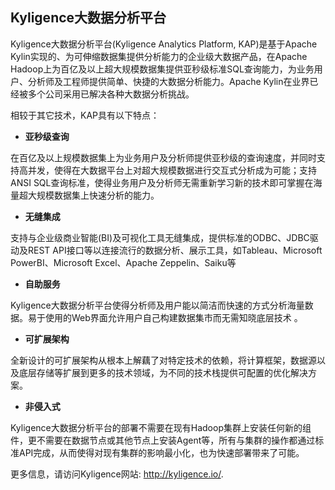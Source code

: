 
## Kyligence大数据分析平台
Kyligence大数据分析平台(Kyligence Analytics Platform, KAP)是基于Apache Kylin实现的、为可伸缩数据集提供分析能力的企业级大数据产品，在Apache Hadoop上为百亿及以上超大规模数据集提供亚秒级标准SQL查询能力，为业务用户、分析师及工程师提供简单、快捷的大数据分析能力。Apache Kylin在业界已经被多个公司采用已解决各种大数据分析挑战。

相较于其它技术，KAP具有以下特点：

* __亚秒级查询__ 

在百亿及以上规模数据集上为业务用户及分析师提供亚秒级的查询速度，并同时支持高并发，使得在大数据平台上对超大规模数据进行交互式分析成为可能；支持ANSI SQL查询标准，使得业务用户及分析师无需重新学习新的技术即可掌握在海量超大规模数据集上快速分析的能力。

* __无缝集成__ 

支持与企业级商业智能(BI)及可视化工具无缝集成，提供标准的ODBC、JDBC驱动及REST API接口等以连接流行的数据分析、展示工具，如Tableau、Microsoft PowerBI、Microsoft Excel、Apache Zeppelin、Saiku等

* __自助服务__ 

Kyligence大数据分析平台使得分析师及用户能以简洁而快速的方式分析海量数据。易于使用的Web界面允许用户自己构建数据集市而无需知晓底层技术 。


* __可扩展架构__ 

全新设计的可扩展架构从根本上解藕了对特定技术的依赖，将计算框架，数据源以及底层存储等扩展到更多的技术领域，为不同的技术栈提供可配置的优化解决方案。

* __非侵入式__ 

Kyligence大数据分析平台的部署不需要在现有Hadoop集群上安装任何新的组件，更不需要在数据节点或其他节点上安装Agent等，所有与集群的操作都通过标准API完成，从而使得对现有集群的影响最小化，也为快速部署带来了可能。

更多信息，请访问Kyligence网站: http://kyligence.io/.